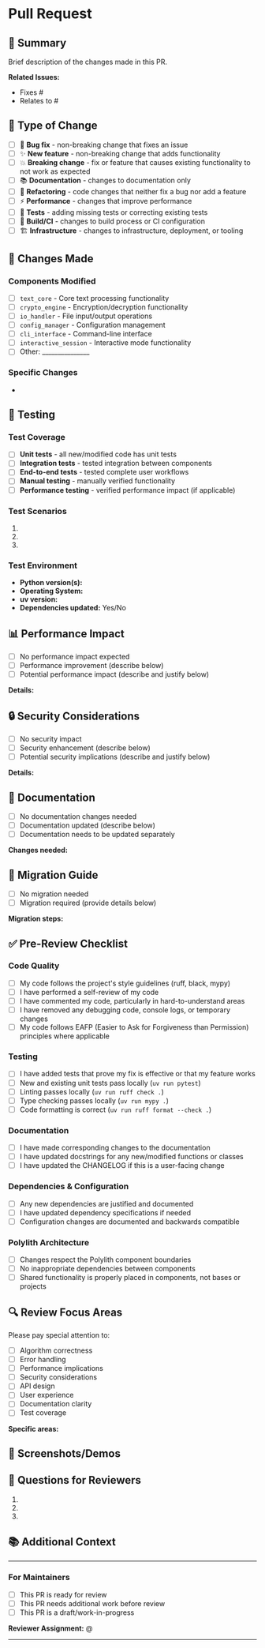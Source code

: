# Pull Request

## 📝 Summary

<!--
Provide a clear and concise summary of your changes.
Include the motivation and context behind these changes.
Reference any related issues using keywords like "Fixes #123", "Closes #456", "Relates to #789".
-->

Brief description of the changes made in this PR.

**Related Issues:**
- Fixes #<!-- issue number -->
- Relates to #<!-- issue number -->

## 🔧 Type of Change

<!--
Select the type of change by marking the appropriate checkbox(es).
-->

- [ ] 🐛 **Bug fix** - non-breaking change that fixes an issue
- [ ] ✨ **New feature** - non-breaking change that adds functionality
- [ ] 💥 **Breaking change** - fix or feature that causes existing functionality to not work as expected
- [ ] 📚 **Documentation** - changes to documentation only
- [ ] 🔄 **Refactoring** - code changes that neither fix a bug nor add a feature
- [ ] ⚡ **Performance** - changes that improve performance
- [ ] 🧪 **Tests** - adding missing tests or correcting existing tests
- [ ] 🔧 **Build/CI** - changes to build process or CI configuration
- [ ] 🏗️ **Infrastructure** - changes to infrastructure, deployment, or tooling

## 🚀 Changes Made

<!--
Provide a more detailed description of the changes.
Use bullet points to list specific changes.
-->

### Components Modified
- [ ] `text_core` - Core text processing functionality
- [ ] `crypto_engine` - Encryption/decryption functionality
- [ ] `io_handler` - File input/output operations
- [ ] `config_manager` - Configuration management
- [ ] `cli_interface` - Command-line interface
- [ ] `interactive_session` - Interactive mode functionality
- [ ] Other: _______________

### Specific Changes
- <!-- List your changes here -->

## 🧪 Testing

<!--
Describe how you tested your changes.
Include details about test cases, scenarios, and verification methods.
-->

### Test Coverage
- [ ] **Unit tests** - all new/modified code has unit tests
- [ ] **Integration tests** - tested integration between components
- [ ] **End-to-end tests** - tested complete user workflows
- [ ] **Manual testing** - manually verified functionality
- [ ] **Performance testing** - verified performance impact (if applicable)

### Test Scenarios
<!--
List specific test scenarios you executed:
-->
1.
2.
3.

### Test Environment
- **Python version(s):**
- **Operating System:**
- **uv version:**
- **Dependencies updated:** Yes/No

## 📊 Performance Impact

<!--
If your changes might affect performance, please provide details.
-->

- [ ] No performance impact expected
- [ ] Performance improvement (describe below)
- [ ] Potential performance impact (describe and justify below)

**Details:**

## 🔒 Security Considerations

<!--
If your changes have security implications, describe them here.
-->

- [ ] No security impact
- [ ] Security enhancement (describe below)
- [ ] Potential security implications (describe and justify below)

**Details:**

## 📖 Documentation

<!--
Describe any documentation changes needed or made.
-->

- [ ] No documentation changes needed
- [ ] Documentation updated (describe below)
- [ ] Documentation needs to be updated separately

**Changes needed:**

## 🔄 Migration Guide

<!--
If this is a breaking change, provide migration instructions for users.
-->

- [ ] No migration needed
- [ ] Migration required (provide details below)

**Migration steps:**

## ✅ Pre-Review Checklist

<!--
Complete this checklist before requesting review.
-->

### Code Quality
- [ ] My code follows the project's style guidelines (ruff, black, mypy)
- [ ] I have performed a self-review of my code
- [ ] I have commented my code, particularly in hard-to-understand areas
- [ ] I have removed any debugging code, console logs, or temporary changes
- [ ] My code follows EAFP (Easier to Ask for Forgiveness than Permission) principles where applicable

### Testing
- [ ] I have added tests that prove my fix is effective or that my feature works
- [ ] New and existing unit tests pass locally (`uv run pytest`)
- [ ] Linting passes locally (`uv run ruff check .`)
- [ ] Type checking passes locally (`uv run mypy .`)
- [ ] Code formatting is correct (`uv run ruff format --check .`)

### Documentation
- [ ] I have made corresponding changes to the documentation
- [ ] I have updated docstrings for any new/modified functions or classes
- [ ] I have updated the CHANGELOG if this is a user-facing change

### Dependencies & Configuration
- [ ] Any new dependencies are justified and documented
- [ ] I have updated dependency specifications if needed
- [ ] Configuration changes are documented and backwards compatible

### Polylith Architecture
- [ ] Changes respect the Polylith component boundaries
- [ ] No inappropriate dependencies between components
- [ ] Shared functionality is properly placed in components, not bases or projects

## 🔍 Review Focus Areas

<!--
Help reviewers by highlighting areas that need special attention.
-->

Please pay special attention to:
- [ ] Algorithm correctness
- [ ] Error handling
- [ ] Performance implications
- [ ] Security considerations
- [ ] API design
- [ ] User experience
- [ ] Documentation clarity
- [ ] Test coverage

**Specific areas:**

## 📸 Screenshots/Demos

<!--
If applicable, add screenshots or demo GIFs to help illustrate the changes.
-->

## 🤔 Questions for Reviewers

<!--
List any specific questions or concerns you have about the implementation.
-->

1.
2.
3.

## 📚 Additional Context

<!--
Add any other context about the pull request here.
Include links to relevant resources, discussions, or research.
-->

---

### For Maintainers

- [ ] This PR is ready for review
- [ ] This PR needs additional work before review
- [ ] This PR is a draft/work-in-progress

**Reviewer Assignment:** @<!-- username -->

---

<!--
🎉 Thank you for contributing to the Text Processing Toolkit!
Your pull request helps make this project better for everyone.
-->